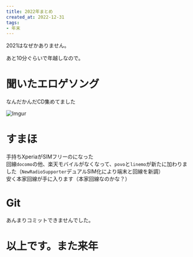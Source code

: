 ```yaml
---
title: 2022年まとめ
created_at: 2022-12-31
tags:
- 年末
---
```


2021はなぜかありません。

あと10分ぐらいで年越しなので。

# 聞いたエロゲソング
なんだかんだCD集めてました

![Imgur](https://imgur.com/iuDE8vI.png)

# すまほ
手持ちXperiaがSIMフリーのになった  
回線`docomo`の他、楽天モバイルがなくなって、`povo`と`linemo`が新たに加わりました（`NewRadioSupporter`デュアルSIM化により端末と回線を新調）  
安く本家回線が手に入ります（本家回線なのかな？）

# Git
あんまりコミットできませんでした。

# 以上です。また来年